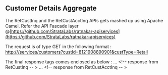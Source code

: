 Customer Details Aggregate
---------------------------

The RetCustInq and the RetCustAcctInq APIs gets mashed up using Apache Camel.
Refer the API Fascade layer @[https://github.com/StrataLabs/ratnakar-apiservices](https://github.com/StrataLabs/ratnakar-apiservices)

The request is of type GET in the following format :
[http://<apache camel endpoint>/services/customers?custId=8121908890901&custType=Retail](#)

The final response tags comes enclosed as below :
    <FIXML>
      <Body>
        <CustomerDetailsAggregate>
          <RetCustInqResponse> ... </RetCustInqResponse>  <!-- response from RetCustInq -- >
          <RetCustAcctInqResponse> ... </RetCustAcctInqResponse>  <!-- response from RetCustAcctInq -- >
        </CustomerDetailsAggregate>
      </Body>
    </FIXML>
